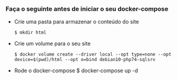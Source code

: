 ### Faça o seguinte antes de iniciar o seu docker-compose

- Crie uma pasta para armazenar o conteúdo do site

      $ mkdir html
      

- Crie um volume para o seu site

      $ docker volume create --driver local --opt type=none --opt device=$(pwd)/html --opt o=bind debian10-php74-sqlsrv
            
- Rode o docker-compose
      $ docker-compose up -d
